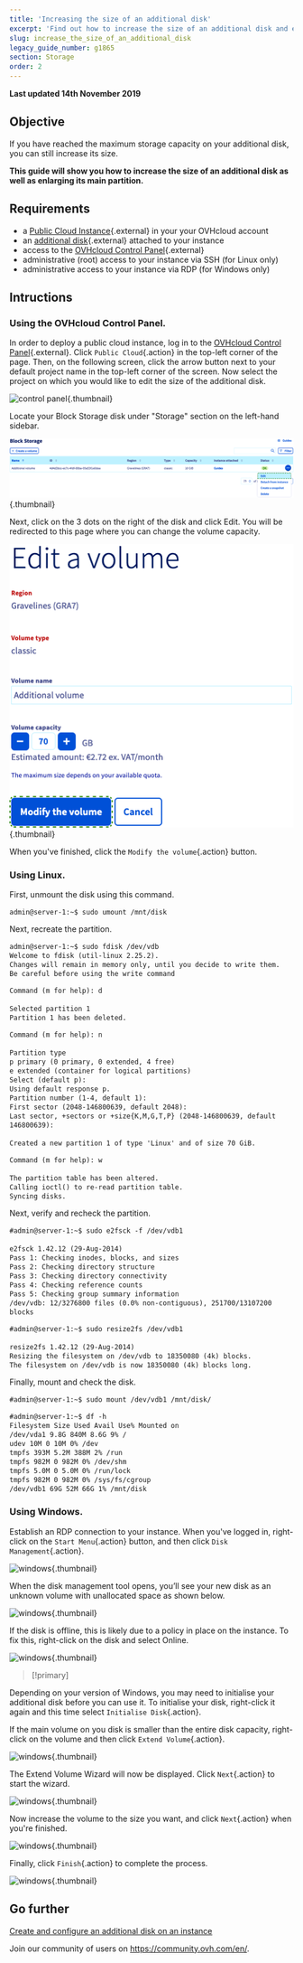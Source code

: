 ```yaml
---
title: 'Increasing the size of an additional disk'
excerpt: 'Find out how to increase the size of an additional disk and enlarge its main partition'
slug: increase_the_size_of_an_additional_disk
legacy_guide_number: g1865
section: Storage
order: 2
---
```


**Last updated 14th November 2019**

## Objective

If you have reached the maximum storage capacity on your additional disk, you can still increase its size. 

**This guide will show you how to increase the size of an additional disk as well as enlarging its main partition.**

## Requirements

* a [Public Cloud Instance](https://www.ovhcloud.com/en/public-cloud/){.external} in your your OVHcloud account
* an [additional disk](https://www.ovhcloud.com/en/public-cloud/block-storage/){.external} attached to your instance
* access to the [OVHcloud Control Panel](https://ca.ovh.com/auth/?action=gotomanager){.external}
* administrative (root) access to your instance via SSH (for Linux only)
* administrative access to your instance via RDP (for Windows only)

## Intructions

### Using the OVHcloud Control Panel.

In order to deploy a public cloud instance, log in to the [OVHcloud Control Panel](https://ca.ovh.com/auth/?action=gotomanager){.external}. Click `Public Cloud`{.action} in the top-left corner of the page. Then, on the following screen, click the arrow button next to your default project name in the top-left corner of the screen. Now select the project on which you would like to edit the size of the additional disk.

![control panel](images/select_project.png){.thumbnail}

Locate your Block Storage disk under "Storage" section on the left-hand sidebar.

![control panel](images/increase-disk-02.png){.thumbnail}

Next, click on the 3 dots on the right of the disk and click Edit. You will be redirected to this page where you can change the volume capacity.

![control panel](images/increase-disk-03.png){.thumbnail}

When you've finished, click the `Modify the volume`{.action} button.


### Using Linux.

First, unmount the disk using this command.

```
admin@server-1:~$ sudo umount /mnt/disk
```

Next, recreate the partition.

```
admin@server-1:~$ sudo fdisk /dev/vdb
Welcome to fdisk (util-linux 2.25.2).
Changes will remain in memory only, until you decide to write them.
Be careful before using the write command
```

```
Command (m for help): d

Selected partition 1
Partition 1 has been deleted.
```

```
Command (m for help): n

Partition type
p primary (0 primary, 0 extended, 4 free)
e extended (container for logical partitions)
Select (default p):
Using default response p.
Partition number (1-4, default 1):
First sector (2048-146800639, default 2048):
Last sector, +sectors or +size{K,M,G,T,P} (2048-146800639, default 146800639):

Created a new partition 1 of type 'Linux' and of size 70 GiB.
```

```
Command (m for help): w

The partition table has been altered.
Calling ioctl() to re-read partition table.
Syncing disks.
```

Next, verify and recheck the partition.

```
#admin@server-1:~$ sudo e2fsck -f /dev/vdb1

e2fsck 1.42.12 (29-Aug-2014)
Pass 1: Checking inodes, blocks, and sizes
Pass 2: Checking directory structure
Pass 3: Checking directory connectivity
Pass 4: Checking reference counts
Pass 5: Checking group summary information
/dev/vdb: 12/3276800 files (0.0% non-contiguous), 251700/13107200 blocks
```

```
#admin@server-1:~$ sudo resize2fs /dev/vdb1

resize2fs 1.42.12 (29-Aug-2014)
Resizing the filesystem on /dev/vdb to 18350080 (4k) blocks.
The filesystem on /dev/vdb is now 18350080 (4k) blocks long.
```

Finally, mount and check the disk.

```
#admin@server-1:~$ sudo mount /dev/vdb1 /mnt/disk/
```

```
#admin@server-1:~$ df -h
Filesystem Size Used Avail Use% Mounted on
/dev/vda1 9.8G 840M 8.6G 9% /
udev 10M 0 10M 0% /dev
tmpfs 393M 5.2M 388M 2% /run
tmpfs 982M 0 982M 0% /dev/shm
tmpfs 5.0M 0 5.0M 0% /run/lock
tmpfs 982M 0 982M 0% /sys/fs/cgroup
/dev/vdb1 69G 52M 66G 1% /mnt/disk
```

### Using Windows.

Establish an RDP connection to your instance. When you've logged in, right-click on the `Start Menu`{.action} button, and then click `Disk Management`{.action}.

![windows](images/increase-disk-04.png){.thumbnail}

When the disk management tool opens, you’ll see your new disk as an unknown volume with unallocated space as shown below.

![windows](images/increase-disk-05.png){.thumbnail}

If the disk is offline, this is likely due to a policy in place on the instance. To fix this, right-click on the disk and select Online.

![windows](images/increase-disk-06.png){.thumbnail}

> [!primary]
>
Depending on your version of Windows, you may need to initialise your additional disk before you can use it. To initialise your disk, right-click it again and this time select `Initialise Disk`{.action}.
>

If the main volume on you disk is smaller than the entire disk capacity, right-click on the volume and then click `Extend Volume`{.action}.

![windows](images/increase-disk-07.png){.thumbnail}

The Extend Volume Wizard will now be displayed. Click `Next`{.action} to start the wizard.

![windows](images/increase-disk-08.png){.thumbnail}

Now increase the volume to the size you want, and click `Next`{.action} when you're finished.

![windows](images/increase-disk-09.png){.thumbnail}

Finally, click `Finish`{.action} to complete the process.

![windows](images/increase-disk-10.png){.thumbnail}

## Go further

[Create and configure an additional disk on an instance](../create_and_configure_an_additional_disk_on_an_instance)

Join our community of users on <https://community.ovh.com/en/>.

